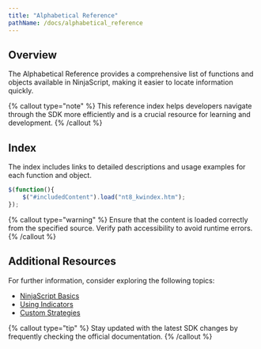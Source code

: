 ```yaml
---
title: "Alphabetical Reference"
pathName: /docs/alphabetical_reference
---
```


## Overview

The Alphabetical Reference provides a comprehensive list of functions and objects available in NinjaScript, making it easier to locate information quickly.

{% callout type="note" %}
This reference index helps developers navigate through the SDK more efficiently and is a crucial resource for learning and development.
{% /callout %}

## Index

The index includes links to detailed descriptions and usage examples for each function and object.

```javascript
$(function(){
    $("#includedContent").load("nt8_kwindex.htm");
});
```

{% callout type="warning" %}
Ensure that the content is loaded correctly from the specified source. Verify path accessibility to avoid runtime errors.
{% /callout %}

## Additional Resources

For further information, consider exploring the following topics:

- [NinjaScript Basics](/docs/desktop/ninjascript_basics)
- [Using Indicators](/docs/desktop/using_indicators)
- [Custom Strategies](/docs/desktop/custom_strategies)

{% callout type="tip" %}
Stay updated with the latest SDK changes by frequently checking the official documentation.
{% /callout %}
